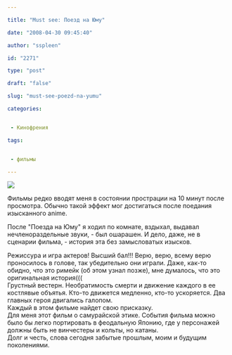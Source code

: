```yaml
---

title: "Must see: Поезд на Юму"

date: "2008-04-30 09:45:40"

author: "sspleen"

id: "2271"

type: "post"

draft: "false"

slug: "must-see-poezd-na-yumu"

categories:


 - Кинофрения

tags:


 - фильмы

---
```

[![](/uploads/2012/05/поезд-на-юму-вестерн-1024x768.jpg)](/2008/04/must-see-poezd-na-yumu/poezd-na-yumu-vestern/)  
  
Фильмы редко вводят меня в состоянии прострации на 10 минут после просмотра. Обычно такой эффект мог достигаться после поедания изысканного anime.  
  
После "Поезда на Юму" я ходил по комнате, вздыхал, выдавал нечленораздельные звуки, - был ошарашен. И дело, даже, не в сценарии фильма, - история эта без замысловатых изысков.  
  
Режиссура и игра актеров! Высший бал!!! Верю, верю, всему верю проносилось в голове, так убедительно они играли. Даже, как-то обидно, что это римейк (об этом узнал позже), мне думалось, что это оригинальная история(((  
Грустный вестерн. Необратимость смерти и движение каждого в ее костлявые объятья. Кто-то движется медленно, кто-то ускоряется. Два главных героя двигались галопом.  
Каждый в этом фильме найдет свою присказку.  
Для меня этот фильм о самурайской этике. События фильма можно было бы легко портировать в феодальную Японию, где у персонажей должны быть не винчестеры и кольты, но катаны.  
Долг и честь, слова сегодня забытые прошлым, моим и будущим поколениями.